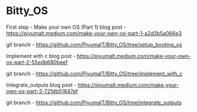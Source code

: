# Bitty_OS


First step - Make your own OS (Part 1)
  blog post  - https://piyumalt.medium.com/make-your-own-os-part-1-a2d3b5a066e3
  
  git branch - https://github.com/PiyumalT/Bitty_OS/tree/setup_booting_os



Implement with c
  blog post  - https://piyumalt.medium.com/make-your-own-os-part-2-55edb680beef
  
  git branch - https://github.com/PiyumalT/Bitty_OS/tree/implement_with_c
  
  
 
Integrate_outputs
  blog post  - https://piyumalt.medium.com/make-your-own-os-part-3-721db51847ef
  
  git branch - https://github.com/PiyumalT/Bitty_OS/tree/integrate_outputs


